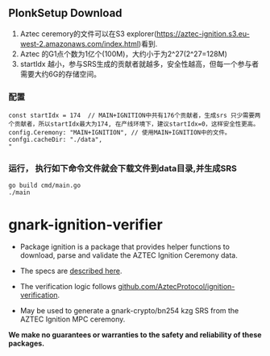 
## PlonkSetup Download
1. Aztec ceremory的文件可以在S3 explorer(https://aztec-ignition.s3.eu-west-2.amazonaws.com/index.html)看到.
2. Aztec 的G1点个数为1亿个(100M)，大约小于为2^27(2^27=128M)
3. startIdx 越小，参与SRS生成的贡献者就越多，安全性越高，但每一个参与者需要大约6G的存储空间。

### 配置
```
const startIdx = 174  // MAIN+IGNITION中共有176个贡献者，生成srs 只少需要两个贡献者，所以startIdx最大为174, 在产线环境下，建议startIdx=0，这样安全性更高。  
config.Ceremony: "MAIN+IGNITION", // 使用MAIN+IGNITION中的文件。
confgi.cacheDir: "./data",
"

```
### 运行， 执行如下命令文件就会下载文件到data目录,并生成SRS 
```
go build cmd/main.go
./main
```


# gnark-ignition-verifier

* Package ignition is a package that provides helper functions to download, parse
and validate the AZTEC Ignition Ceremony data.

* The specs are [described here](https://github.com/AztecProtocol/ignition-verification/blob/c333ec4775045139f86732abfbbd65728404ab7f/Transcript_spec.md).

* The verification logic follows [github.com/AztecProtocol/ignition-verification](https://github.com/AztecProtocol/ignition-verification).

* May be used to generate a gnark-crypto/bn254 kzg SRS from the AZTEC Ignition MPC ceremony.

**We make no guarantees or warranties to the safety and reliability of these packages.**
